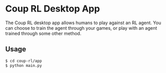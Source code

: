 # Coup RL Desktop App

The Coup RL desktop app allows humans to play against an RL agent.
You can choose to train the agent through your games, or play with an agent trained through some other method.

## Usage
```bash
$ cd coup-rl/app
$ python main.py
```

